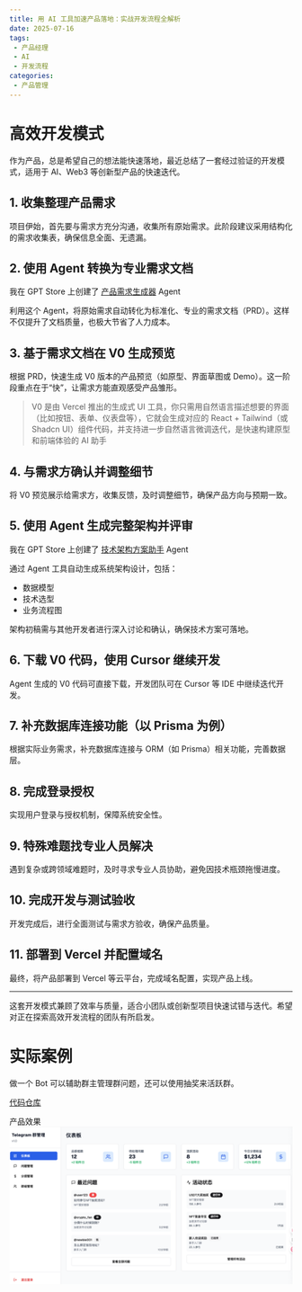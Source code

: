 ```yaml
---
title: 用 AI 工具加速产品落地：实战开发流程全解析
date: 2025-07-16
tags:
 - 产品经理
 - AI
 - 开发流程
categories: 
 - 产品管理
---
```


# 高效开发模式

作为产品，总是希望自己的想法能快速落地，最近总结了一套经过验证的开发模式，适用于 AI、Web3 等创新型产品的快速迭代。

## 1. 收集整理产品需求

项目伊始，首先要与需求方充分沟通，收集所有原始需求。此阶段建议采用结构化的需求收集表，确保信息全面、无遗漏。

## 2. 使用 Agent 转换为专业需求文档

我在 GPT Store 上创建了 [产品需求生成器](https://chatgpt.com/g/g-686cbdebe01081918591b311539b6e8a-chan-pin-xu-qiu-sheng-cheng-qi) Agent

利用这个 Agent，将原始需求自动转化为标准化、专业的需求文档（PRD）。这样不仅提升了文档质量，也极大节省了人力成本。

## 3. 基于需求文档在 V0 生成预览

根据 PRD，快速生成 V0 版本的产品预览（如原型、界面草图或 Demo）。这一阶段重点在于“快”，让需求方能直观感受产品雏形。

> V0 是由 Vercel 推出的生成式 UI 工具，你只需用自然语言描述想要的界面（比如按钮、表单、仪表盘等），它就会生成对应的 React + Tailwind（或 Shadcn UI）组件代码，并支持进一步自然语言微调迭代，是快速构建原型和前端体验的 AI 助手

## 4. 与需求方确认并调整细节

将 V0 预览展示给需求方，收集反馈，及时调整细节，确保产品方向与预期一致。

## 5. 使用 Agent 生成完整架构并评审

我在 GPT Store 上创建了 [技术架构方案助手](https://chatgpt.com/g/g-686ce000a75481918f90ffdf2effc42d-ji-zhu-jia-gou-fang-an-zhu-shou) Agent

通过 Agent 工具自动生成系统架构设计，包括：
- 数据模型
- 技术选型
- 业务流程图

架构初稿需与其他开发者进行深入讨论和确认，确保技术方案可落地。

## 6. 下载 V0 代码，使用 Cursor 继续开发

Agent 生成的 V0 代码可直接下载，开发团队可在 Cursor 等 IDE 中继续迭代开发。

## 7. 补充数据库连接功能（以 Prisma 为例）

根据实际业务需求，补充数据库连接与 ORM（如 Prisma）相关功能，完善数据层。

## 8. 完成登录授权

实现用户登录与授权机制，保障系统安全性。

## 9. 特殊难题找专业人员解决

遇到复杂或跨领域难题时，及时寻求专业人员协助，避免因技术瓶颈拖慢进度。

## 10. 完成开发与测试验收

开发完成后，进行全面测试与需求方验收，确保产品质量。

## 11. 部署到 Vercel 并配置域名

最终，将产品部署到 Vercel 等云平台，完成域名配置，实现产品上线。


---
这套开发模式兼顾了效率与质量，适合小团队或创新型项目快速试错与迭代。希望对正在探索高效开发流程的团队有所启发。 


# 实际案例
做一个 Bot 可以辅助群主管理群问题，还可以使用抽奖来活跃群。

[代码仓库](https://github.com/myfjdthink/telegram-group-manager)

产品效果
![](./demo.png)
